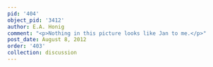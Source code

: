 ```yaml
---
pid: '404'
object_pid: '3412'
author: E.A. Honig
comment: "<p>Nothing in this picture looks like Jan to me.</p>"
post_date: August 8, 2012
order: '403'
collection: discussion
---
```


